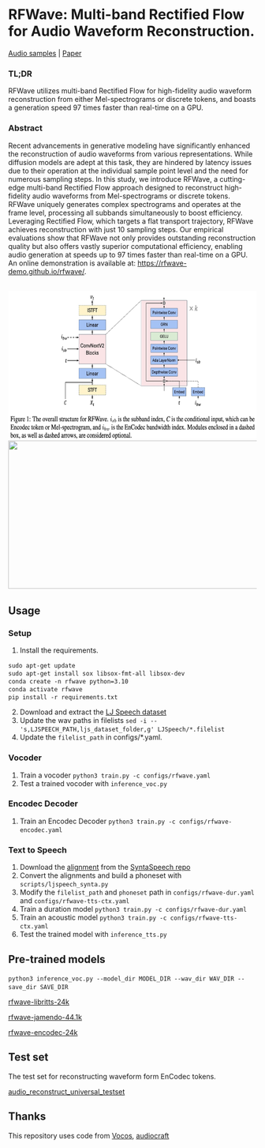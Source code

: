 # RFWave: Multi-band Rectified Flow for Audio Waveform Reconstruction.
[Audio samples](https://rfwave-demo.github.io/rfwave/) | [Paper](https://arxiv.org/abs/2403.05010)

### TL;DR
RFWave utilizes multi-band Rectified Flow for high-fidelity audio waveform reconstruction from either Mel-spectrograms or discrete tokens, and boasts a generation speed 97 times faster than real-time on a GPU.

### Abstract
Recent advancements in generative modeling have significantly enhanced the reconstruction of audio waveforms from various representations. While diffusion models are adept at this task, they are hindered by latency issues due to their operation at the individual sample point level and the need for numerous sampling steps. In this study, we introduce RFWave, a cutting-edge multi-band Rectified Flow approach designed to reconstruct high-fidelity audio waveforms from Mel-spectrograms or discrete tokens. RFWave uniquely generates complex spectrograms and operates at the frame level, processing all subbands simultaneously to boost efficiency. Leveraging Rectified Flow, which targets a flat transport trajectory, RFWave achieves reconstruction with just 10 sampling steps. Our empirical evaluations show that RFWave not only provides outstanding reconstruction quality but also offers vastly superior computational efficiency, enabling audio generation at speeds up to 97 times faster than real-time on a GPU. An online demonstration is available at: https://rfwave-demo.github.io/rfwave/.

<p align="middle">
    <br>
    <img src="assets/rfwave.jpeg" height="300" width="700"/>
    <img src="assets/spec.jpeg" height="300" width="700"/>
    <br>
</p>


## Usage

### Setup
1. Install the requirements.
```
sudo apt-get update
sudo apt-get install sox libsox-fmt-all libsox-dev
conda create -n rfwave python=3.10
conda activate rfwave
pip install -r requirements.txt
```
2. Download and extract the [LJ Speech dataset](https://keithito.com/LJ-Speech-Dataset/)
3. Update the wav paths in filelists `sed -i -- 's,LJSPEECH_PATH,ljs_dataset_folder,g' LJSpeech/*.filelist`
4. Update the `filelist_path` in configs/*.yaml.

### Vocoder
1. Train a vocoder `python3 train.py -c configs/rfwave.yaml`
2. Test a trained vocoder with `inference_voc.py`
### Encodec Decoder
1. Train an Encodec Decoder `python3 train.py -c configs/rfwave-encodec.yaml`
### Text to Speech
1. Download the [alignment](https://drive.google.com/file/d/1WfErAxKqMluQU3vupWS6VB6NdehXwCKM/view) from the [SyntaSpeech repo](https://github.com/yerfor/SyntaSpeech)
2. Convert the alignments and build a phoneset with `scripts/ljspeech_synta.py`
3. Modify the `filelist_path` and `phoneset` path in `configs/rfwave-dur.yaml` and `configs/rfwave-tts-ctx.yaml`
4. Train a duration model `python3 train.py -c configs/rfwave-dur.yaml`
5. Train an acoustic model `python3 train.py -c configs/rfwave-tts-ctx.yaml`
6. Test the trained model with `inference_tts.py`

## Pre-trained models

`python3 inference_voc.py --model_dir MODEL_DIR --wav_dir WAV_DIR --save_dir SAVE_DIR`

[rfwave-libritts-24k](https://drive.google.com/file/d/1IQNXAAVRTtr9P8Gc-CoPeRIJ_l_O4y38/view?usp=sharing)

[rfwave-jamendo-44.1k](https://drive.google.com/file/d/1yM0BWFrXvuwb2SZvyPOBr6Wgto0sjdqh/view?usp=sharing)

[rfwave-encodec-24k](https://drive.google.com/file/d/1gUpkpJPIs-9wKoLIhX8ZHfl5PhMNJdDb/view?usp=sharing)

## Test set
The test set for reconstructing waveform form EnCodec tokens.

[audio_reconstruct_universal_testset](https://drive.google.com/file/d/1WjRRfD1yJSjEA3xfC8-635ugpLvnRK0f/view?usp=sharing)

## Thanks

This repository uses code from [Vocos](https://github.com/gemelo-ai/vocos), [audiocraft](https://github.com/facebookresearch/audiocraft) 
